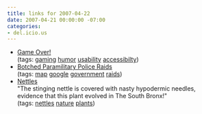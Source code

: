 ```yaml
---
title: links for 2007-04-22
date: 2007-04-21 00:00:00 -07:00
categories:
- del.icio.us
---
```


<ul class="delicious">
    <li>
        <div class="delicious-link"><a href="http://ua-games.gr/game-over/index.html">Game Over!</a></div>
        <div class="delicious-tags">(tags: <a href="http://del.icio.us/torrez/gaming">gaming</a> <a href="http://del.icio.us/torrez/humor">humor</a> <a href="http://del.icio.us/torrez/usability">usability</a> <a href="http://del.icio.us/torrez/accessibilty">accessibilty</a>)</div>
    </li>
    <li>
        <div class="delicious-link"><a href="http://www.cato.org/raidmap/index.php">Botched Paramilitary Police Raids</a></div>
        <div class="delicious-tags">(tags: <a href="http://del.icio.us/torrez/map">map</a> <a href="http://del.icio.us/torrez/google">google</a> <a href="http://del.icio.us/torrez/government">government</a> <a href="http://del.icio.us/torrez/raids">raids</a>)</div>
    </li>
    <li>
        <div class="delicious-link"><a href="http://www.econetwork.net/~wildmansteve/Plants.Folder/Nettle.html">Nettles</a></div>
        <div class="delicious-extended">"The stinging nettle is covered with nasty hypodermic needles, evidence that this plant evolved in The South Bronx!"</div>
        <div class="delicious-tags">(tags: <a href="http://del.icio.us/torrez/nettles">nettles</a> <a href="http://del.icio.us/torrez/nature">nature</a> <a href="http://del.icio.us/torrez/plants">plants</a>)</div>
    </li>
</ul>
